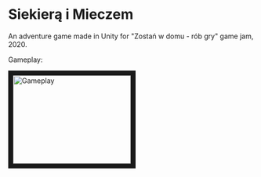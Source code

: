 # Siekierą i Mieczem
An adventure game made in Unity for "Zostań w domu - rób gry" game jam, 2020.

Gameplay:

<a href="http://www.youtube.com/watch?feature=player_embedded&v=pfehM_2tvWQ
" target="_blank"><img src="http://img.youtube.com/vi/pfehM_2tvWQ/0.jpg" 
alt="Gameplay" width="240" height="180" border="10" /></a>
